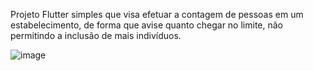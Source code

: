Projeto Flutter simples que visa efetuar a contagem de pessoas em um estabelecimento, de forma que avise quanto chegar no limite, não permitindo
a inclusão de mais indivíduos.


![image](https://github.com/josemerlos/Flutter-Dartt/assets/50033164/d4d50767-492f-41f8-a81e-cadfbcef10e0)
